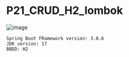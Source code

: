 # P21_CRUD_H2_lombok
![image](https://github.com/JoseMarin/P21_CRUD_H2_lombok/assets/16636086/07ddf55e-dd67-4da7-911e-0af61f5a37e4)

```
Spring Boot FRamework version: 3.0.6
JDK version: 17
BBDD: H2
```

